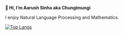 **👋 Hi, I’m Aarush Sinha aka Chungimungi**

I enjoy Natural Language Processing and Mathematics.


[![Top Langs](https://github-readme-stats.vercel.app/api/top-langs/?username=chungimungi&layout=compact&theme=vision-friendly-dark)](https://github.com/chungimungi/github-readme-stats)


